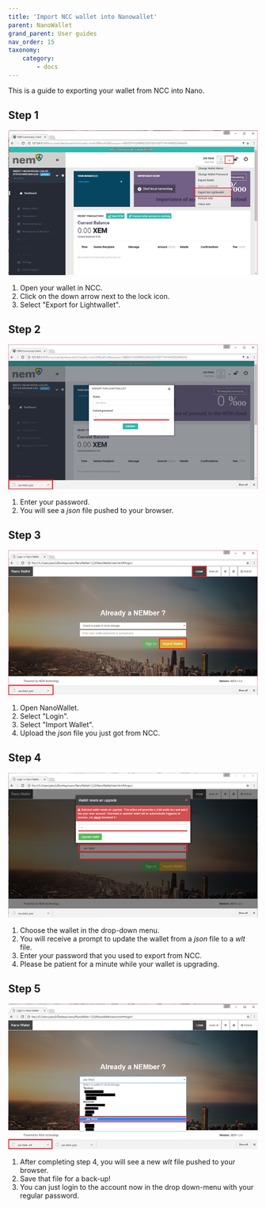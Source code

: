 ```yaml
---
title: 'Import NCC wallet into Nanowallet'
parent: NanoWallet
grand_parent: User guides
nav_order: 15
taxonomy:
    category:
        - docs
---
```


This is a guide to exporting your wallet from NCC into Nano.

## Step 1

![](4293a9591cf7d74959b3e89abc25cc084ab7c2d1_1_690x400.png)

1. Open your wallet in NCC.
2. Click on the down arrow next to the lock icon.
3. Select "Export for Lightwallet".  

## Step 2

![](8f4520d7b35f4e0c0c18dad2d519b2dca8eccb32_1_690x400.PNG)

1. Enter your password.
2. You will see a *json* file pushed to your browser.  

## Step 3

![](bfe3efc315839c09a15b737a26883bf6e15d0072_1_690x400.png)

1. Open NanoWallet.
2. Select "Login".
3. Select "Import Wallet".
4. Upload the *json* file you just got from NCC.  

## Step 4

![](35da3ff0d8f49e5c1bb3de2d458774759b6eb0d6_1_690x400.png)

1. Choose the wallet in the drop-down menu.
2. You will receive a prompt to update the wallet from a *json* file to a *wlt* file.
3. Enter your password that you used to export from NCC.  
4. Please be patient for a minute while your wallet is upgrading.  

## Step 5

![](23e132bdacfdf8dc7ef1672f271ca20fa73826fc_1_689x401.png)

1. After completing step 4, you will see a new *wlt* file pushed to your browser.
2. Save that file for a back-up!
3. You can just login to the account now in the drop down-menu with your regular password.
